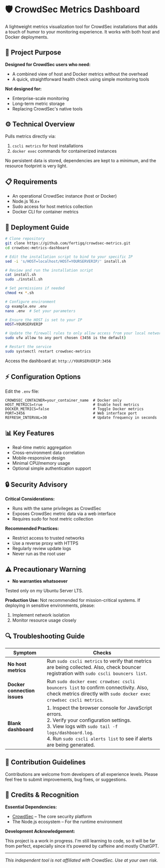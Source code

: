 # 🛡️ **CrowdSec Metrics Dashboard**

A lightweight metrics visualization tool for CrowdSec installations that adds a touch of humor to your monitoring experience. It works with both host and Docker deployments.

## 🎯 **Project Purpose**

**Designed for CrowdSec users who need:**

- A combined view of host and Docker metrics without the overhead
- A quick, straightforward health check using simple monitoring tools

**Not designed for:**

- Enterprise-scale monitoring
- Long-term metric storage
- Replacing CrowdSec's native tools

## ⚙️ **Technical Overview**

Pulls metrics directly via:

1. `cscli metrics` for host installations
2. `docker exec` commands for containerized instances

No persistent data is stored, dependencies are kept to a minimum, and the resource footprint is very light.

## 📋 **Requirements**

- An operational CrowdSec instance (host or Docker)
- Node.js 16.x+
- Sudo access for host metrics collection
- Docker CLI for container metrics

## 🚀 **Deployment Guide**

```bash
# Clone repository
git clone https://github.com/fertigq/crowdsec-metrics.git
cd crowdsec-metrics-dashboard

# Edit the installation script to bind to your specific IP
sed -i 's/HOST=localhost/HOST=YOURSERVERIP/' install.sh

# Review and run the installation script
cat install.sh
sudo ./install.sh

# Set permissions if needed
chmod +x *.sh

# Configure environment
cp example.env .env
nano .env  # Set your parameters

# Ensure the HOST is set to your IP
HOST=YOURSERVERIP

# Update the firewall rules to only allow access from your local network
sudo ufw allow to any port chosen (3456 is the default)

# Restart the service
sudo systemctl restart crowdsec-metrics
```

Access the dashboard at: `http://YOURSERVERIP:3456`

## ⚡ **Configuration Options**

Edit the `.env` file:

```env
CROWDSEC_CONTAINER=your_container_name  # Docker only
HOST_METRICS=true                       # Enable host metrics
DOCKER_METRICS=false                    # Toggle Docker metrics
PORT=3456                               # Web interface port
REFRESH_INTERVAL=30                     # Update frequency in seconds
```

## 📊 **Key Features**

- Real-time metric aggregation
- Cross-environment data correlation
- Mobile-responsive design
- Minimal CPU/memory usage
- Optional simple authentication support

## 🔒 **Security Advisory**

**Critical Considerations:**

- Runs with the same privileges as CrowdSec
- Exposes CrowdSec metric data via a web interface
- Requires sudo for host metric collection

**Recommended Practices:**

- Restrict access to trusted networks
- Use a reverse proxy with HTTPS
- Regularly review update logs
- Never run as the root user

## ⚠️ **Precautionary Warning**

- **No warranties whatsoever**

Tested only on my Ubuntu Server LTS.

**Production Use:** Not recommended for mission-critical systems. If deploying in sensitive environments, please:

1. Implement network isolation
2. Monitor resource usage closely

## 🔍 **Troubleshooting Guide**

| **Symptom**              | **Checks**                                                                                                                                                                           |
|--------------------------|---------------------------------------------------------------------------------------------------------------------------------------------------------------------------------------|
| **No host metrics**      | Run `sudo cscli metrics` to verify that metrics are being collected. Also, check bouncer registration with `sudo cscli bouncers list`.                                               |
| **Docker connection issues** | Run `sudo docker exec crowdsec cscli bouncers list` to confirm connectivity. Also, check metrics directly with `sudo docker exec crowdsec cscli metrics`.                       |
| **Blank dashboard**      | 1. Inspect the browser console for JavaScript errors.<br>2. Verify your configuration settings.<br>3. View logs with `sudo tail -f logs/dashboard.log`.<br>4. Run `sudo cscli alerts list` to see if alerts are being generated. |

## 🤝 **Contribution Guidelines**

Contributions are welcome from developers of all experience levels. Please feel free to submit improvements, bug fixes, or suggestions.

## 📜 **Credits & Recognition**

**Essential Dependencies:**

- [CrowdSec](https://crowdsec.net/) – The core security platform
- The Node.js ecosystem – For the runtime environment

**Development Acknowledgement:**

This project is a work in progress. I'm still learning to code, so it will be far from perfect, especially since it’s powered by caffeine and mostly ChatGPT.

---

*This independent tool is not affiliated with CrowdSec. Use at your own risk.*
